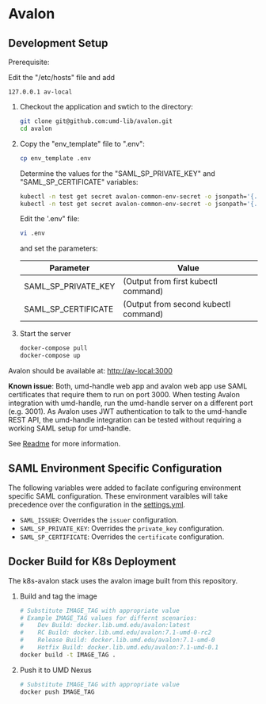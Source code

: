 # Avalon

## Development Setup

Prerequisite:

Edit the "/etc/hosts" file and add

```text
127.0.0.1 av-local
```

1) Checkout the application and swtich to the directory:

    ```bash
    git clone git@github.com:umd-lib/avalon.git
    cd avalon
    ```

2) Copy the "env_template" file to ".env":

    ``` bash
    cp env_template .env
    ```

    Determine the values for the "SAML_SP_PRIVATE_KEY" and "SAML_SP_CERTIFICATE"
    variables:

    ```bash
    kubectl -n test get secret avalon-common-env-secret -o jsonpath='{.data.SAML_SP_PRIVATE_KEY}' | base64 --decode
    kubectl -n test get secret avalon-common-env-secret -o jsonpath='{.data.SAML_SP_CERTIFICATE}' | base64 --decode
    ```

    Edit the '.env" file:

    ```bash
    vi .env
    ```

    and set the parameters:

    | Parameter              | Value                                |
    | ---------------------- | ------------------------------------ |
    | SAML_SP_PRIVATE_KEY    | (Output from first kubectl command)  |
    | SAML_SP_CERTIFICATE    | (Output from second kubectl command) |

3) Start the server

    ```bash
    docker-compose pull
    docker-compose up
    ```

Avalon should be available at: [http://av-local:3000](http://av-local:3000)

**Known issue**:  Both, umd-handle web app and avalon web app use SAML certificates that require them to run on port 3000. When testing Avalon integration with umd-handle, run the umd-handle server on a different port (e.g. 3001). As Avalon uses JWT authentication to talk to the umd-handle REST API, the umd-handle integration can be tested without requiring a working SAML setup for umd-handle.

See [Readme](./README.md#Development) for more information.

## SAML Environment Specific Configuration

The following variables were added to facilate configuring environment
specific SAML configuration. These environment varaibles will take
precedence over the configuration in the [settings.yml](./config/settings.yml).

- `SAML_ISSUER`: Overrides the `issuer` configuration.
- `SAML_SP_PRIVATE_KEY`: Overrides the `private_key` configuration.
- `SAML_SP_CERTIFICATE`: Overrides the `certificate` configuration.

## Docker Build for K8s Deployment

The k8s-avalon stack uses the avalon image built from this repository.

1. Build and tag the image

    ```bash
    # Substitute IMAGE_TAG with appropriate value
    # Example IMAGE_TAG values for differnt scenarios:
    #    Dev Build: docker.lib.umd.edu/avalon:latest
    #    RC Build: docker.lib.umd.edu/avalon:7.1-umd-0-rc2
    #    Release Build: docker.lib.umd.edu/avalon:7.1-umd-0
    #    Hotfix Build: docker.lib.umd.edu/avalon:7.1-umd-0.1
    docker build -t IMAGE_TAG .
    ```

2. Push it to UMD Nexus

    ```bash
    # Substitute IMAGE_TAG with appropriate value
    docker push IMAGE_TAG
    ```
